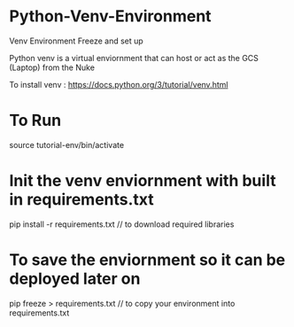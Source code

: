 # Python-Venv-Environment
Venv Environment Freeze and set up

Python venv is a virtual enviornment that can host or act as the GCS (Laptop) from the Nuke

To install venv : https://docs.python.org/3/tutorial/venv.html

# To Run
source tutorial-env/bin/activate

# Init the venv enviornment with built in requirements.txt
pip install -r requirements.txt //  to download required libraries

# To save the enviornment so it can be deployed later on
pip freeze > requirements.txt //  to copy your environment into requirements.txt
